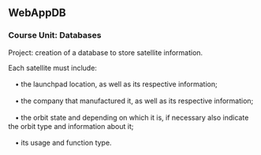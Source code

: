 ## WebAppDB

### Course Unit: Databases

Project: creation of a database to store satellite information.

Each satellite must include:

　• the launchpad location, as well as its respective information;

　• the company that manufactured it, as well as its respective information;

　• the orbit state and depending on which it is, if necessary also indicate the orbit type and information about it;

　• its usage and function type.
